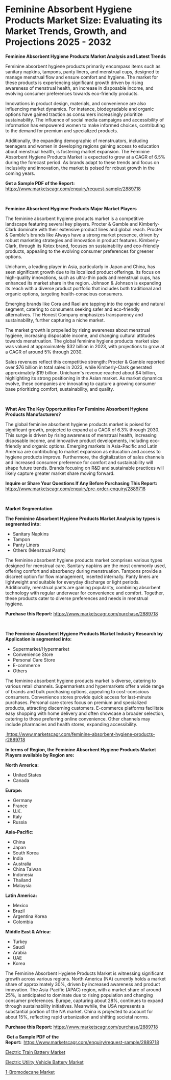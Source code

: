 <p><h1>Feminine Absorbent Hygiene Products Market Size: Evaluating its Market Trends, Growth, and Projections 2025 - 2032</h1></p><p><strong>Feminine Absorbent Hygiene Products Market Analysis and Latest Trends</strong></p>
<p><p>Feminine absorbent hygiene products primarily encompass items such as sanitary napkins, tampons, panty liners, and menstrual cups, designed to manage menstrual flow and ensure comfort and hygiene. The market for these products is experiencing significant growth driven by rising awareness of menstrual health, an increase in disposable income, and evolving consumer preferences towards eco-friendly products. </p><p>Innovations in product design, materials, and convenience are also influencing market dynamics. For instance, biodegradable and organic options have gained traction as consumers increasingly prioritize sustainability. The influence of social media campaigns and accessibility of information has empowered women to make informed choices, contributing to the demand for premium and specialized products. </p><p>Additionally, the expanding demographic of menstruators, including teenagers and women in developing regions gaining access to education about menstrual health, is fostering market expansion. The Feminine Absorbent Hygiene Products Market is expected to grow at a CAGR of 6.5% during the forecast period. As brands adapt to these trends and focus on inclusivity and innovation, the market is poised for robust growth in the coming years.</p></p>
<p><strong>Get a Sample PDF of the Report:&nbsp;</strong> <a href="https://www.marketscagr.com/enquiry/request-sample/2889718?utm_campaign=2106&utm_medium=2&utm_source=Github&utm_content=ia&utm_term=14032025&utm_id=feminine-absorbent-hygiene-products">https://www.marketscagr.com/enquiry/request-sample/2889718</a></p>
<p>&nbsp;</p>
<p><strong>Feminine Absorbent Hygiene Products Major Market Players</strong></p>
<p><p>The feminine absorbent hygiene products market is a competitive landscape featuring several key players. Procter & Gamble and Kimberly-Clark dominate with their extensive product lines and global reach. Procter & Gamble's brands like Always have a strong market presence, driven by robust marketing strategies and innovation in product features. Kimberly-Clark, through its Kotex brand, focuses on sustainability and eco-friendly products, appealing to the evolving consumer preferences for greener options.</p><p>Unicharm, a leading player in Asia, particularly in Japan and China, has seen significant growth due to its localized product offerings. Its focus on high-quality innovations, such as ultra-thin pads and menstrual cups, has enhanced its market share in the region. Johnson & Johnson is expanding its reach with a diverse product portfolio that includes both traditional and organic options, targeting health-conscious consumers.</p><p>Emerging brands like Cora and Rael are tapping into the organic and natural segment, catering to consumers seeking safer and eco-friendly alternatives. The Honest Company emphasizes transparency and sustainability, further capturing a niche market.</p><p>The market growth is propelled by rising awareness about menstrual hygiene, increasing disposable income, and changing cultural attitudes towards menstruation. The global feminine hygiene products market size was valued at approximately $32 billion in 2023, with projections to grow at a CAGR of around 5% through 2030.</p><p>Sales revenues reflect this competitive strength: Procter & Gamble reported over $76 billion in total sales in 2023, while Kimberly-Clark generated approximately $19 billion. Unicharm's revenue reached about $4 billion, highlighting its strong positioning in the Asian market. As market dynamics evolve, these companies are innovating to capture a growing consumer base prioritizing comfort, sustainability, and quality.</p></p>
<p>&nbsp;</p>
<p><strong>What Are The Key Opportunities For Feminine Absorbent Hygiene Products Manufacturers?</strong></p>
<p><p>The global feminine absorbent hygiene products market is poised for significant growth, projected to expand at a CAGR of 6.3% through 2030. This surge is driven by rising awareness of menstrual health, increasing disposable income, and innovative product developments, including eco-friendly and organic options. Emerging markets in Asia-Pacific and Latin America are contributing to market expansion as education and access to hygiene products improve. Furthermore, the digitalization of sales channels and increased consumer preference for comfort and sustainability will shape future trends. Brands focusing on R&D and sustainable practices will likely capture greater market share moving forward.</p></p>
<p><strong>Inquire or Share Your Questions If Any Before Purchasing This Report:</strong> <a href="https://www.marketscagr.com/enquiry/pre-order-enquiry/2889718?utm_campaign=2106&utm_medium=2&utm_source=Github&utm_content=ia&utm_term=14032025&utm_id=feminine-absorbent-hygiene-products">https://www.marketscagr.com/enquiry/pre-order-enquiry/2889718</a></p>
<p>&nbsp;</p>
<p><strong>Market Segmentation</strong></p>
<p><strong>The Feminine Absorbent Hygiene Products Market Analysis by types is segmented into:</strong></p>
<p><ul><li>Sanitary Napkins</li><li>Tampon</li><li>Panty Liners</li><li>Others (Menstrual Pants)</li></ul></p>
<p><p>The feminine absorbent hygiene products market comprises various types designed for menstrual care. Sanitary napkins are the most commonly used, offering comfort and absorbency during menstruation. Tampons provide a discreet option for flow management, inserted internally. Panty liners are lightweight and suitable for everyday discharge or light periods. Additionally, menstrual pants are gaining popularity, combining absorbent technology with regular underwear for convenience and comfort. Together, these products cater to diverse preferences and needs in menstrual hygiene.</p></p>
<p><strong>Purchase this Report:&nbsp;</strong><a href="https://www.marketscagr.com/purchase/2889718?utm_campaign=2106&utm_medium=2&utm_source=Github&utm_content=ia&utm_term=14032025&utm_id=feminine-absorbent-hygiene-products">https://www.marketscagr.com/purchase/2889718</a></p>
<p>&nbsp;</p>
<p><strong>The Feminine Absorbent Hygiene Products Market Industry Research by Application is segmented into:</strong></p>
<p><ul><li>Supermarket/Hypermarket</li><li>Convenience Store</li><li>Personal Care Store</li><li>E-commerce</li><li>Others</li></ul></p>
<p><p>The feminine absorbent hygiene products market is diverse, catering to various retail channels. Supermarkets and hypermarkets offer a wide range of brands and bulk purchasing options, appealing to cost-conscious consumers. Convenience stores provide quick access for last-minute purchases. Personal care stores focus on premium and specialized products, attracting discerning customers. E-commerce platforms facilitate easy shopping with home delivery and often showcase a broader selection, catering to those preferring online convenience. Other channels may include pharmacies and health stores, expanding accessibility.</p></p>
<p><a href="https://www.marketscagr.com/feminine-absorbent-hygiene-products-r2889718?utm_campaign=2106&utm_medium=2&utm_source=Github&utm_content=ia&utm_term=14032025&utm_id=feminine-absorbent-hygiene-products">&nbsp;https://www.marketscagr.com/feminine-absorbent-hygiene-products-r2889718</a></p>
<p><strong>In terms of Region, the Feminine Absorbent Hygiene Products Market Players available by Region are:</strong></p>
<p>
    <p> <strong> North America: </strong>
        <ul>
            <li>United States</li>
            <li>Canada</li>
        </ul>
        </p> 
    <p> <strong> Europe: </strong>
        <ul>
            <li>Germany</li>
            <li>France</li>
            <li>U.K.</li>
            <li>Italy</li>
            <li>Russia</li>
        </ul>
        </p> 
    <p> <strong> Asia-Pacific: </strong>
        <ul>
            <li>China</li>
            <li>Japan</li>
            <li>South Korea</li>
            <li>India</li>
            <li>Australia</li>
            <li>China Taiwan</li>
            <li>Indonesia</li>
            <li>Thailand</li>
            <li>Malaysia</li>
        </ul>
        </p> 
    <p> <strong> Latin America: </strong>
        <ul>
            <li>Mexico</li>
            <li>Brazil</li>
            <li>Argentina Korea</li>
            <li>Colombia</li>
        </ul>
        </p> 
    <p> <strong> Middle East & Africa: </strong>
        <ul>
            <li>Turkey</li>
            <li>Saudi</li>
            <li>Arabia</li>
            <li>UAE</li>
            <li>Korea</li>
        </ul>
    </p>
    </p>
<p><p>The Feminine Absorbent Hygiene Products Market is witnessing significant growth across various regions. North America (NA) currently holds a market share of approximately 30%, driven by increased awareness and product innovation. The Asia-Pacific (APAC) region, with a market share of around 25%, is anticipated to dominate due to rising population and changing consumer preferences. Europe, capturing about 28%, continues to expand through sustainability initiatives. Meanwhile, the USA represents a substantial portion of the NA market. China is projected to account for about 15%, reflecting rapid urbanization and shifting societal norms.</p></p>
<p><strong>Purchase this Report: </strong><a href="https://www.marketscagr.com/purchase/2889718?utm_campaign=2106&utm_medium=2&utm_source=Github&utm_content=ia&utm_term=14032025&utm_id=feminine-absorbent-hygiene-products">https://www.marketscagr.com/purchase/2889718</a></p>
<p>&nbsp;<strong>Get a Sample PDF of the Report:&nbsp;&nbsp;</strong><a href="https://www.marketscagr.com/enquiry/request-sample/2889718?utm_campaign=2106&utm_medium=2&utm_source=Github&utm_content=ia&utm_term=14032025&utm_id=feminine-absorbent-hygiene-products">https://www.marketscagr.com/enquiry/request-sample/2889718</a></p>
<p><strong></strong></p>
<p><p><a href="https://github.com/countpapajwp/Market-Research-Report-List-1/blob/main/electric-train-battery-market.md?utm_campaign=2106&utm_medium=2&utm_source=Github&utm_content=ia&utm_term=14032025&utm_id=feminine-absorbent-hygiene-products">Electric Train Battery Market</a></p><p><a href="https://github.com/YashRP12/Market-Research-Report-List-7/blob/main/electric-utility-vehicle-battery-market.md?utm_campaign=2106&utm_medium=2&utm_source=Github&utm_content=ia&utm_term=14032025&utm_id=feminine-absorbent-hygiene-products">Electric Utility Vehicle Battery Market</a></p><p><a href="https://github.com/gfellcincot4/Market-Research-Report-List-1/blob/main/1-bromodecane-market.md?utm_campaign=2106&utm_medium=2&utm_source=Github&utm_content=ia&utm_term=14032025&utm_id=feminine-absorbent-hygiene-products">1-Bromodecane Market</a></p></p>
